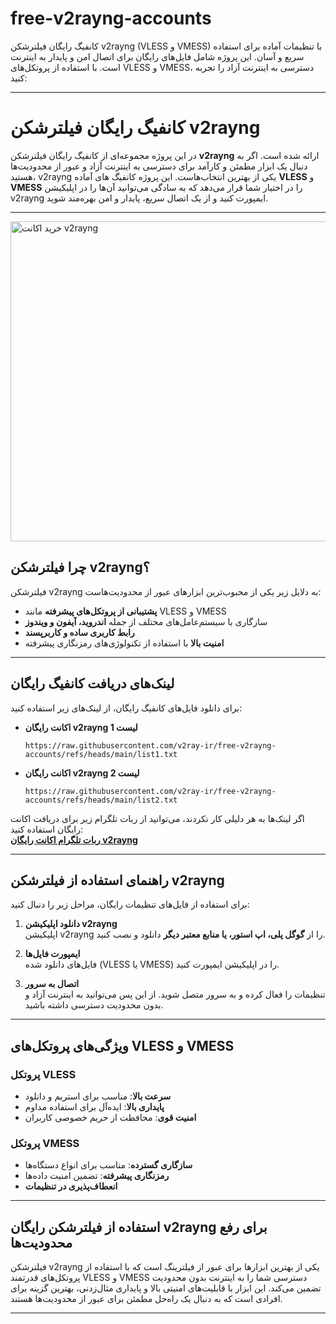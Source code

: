# free-v2rayng-accounts
کانفیگ رایگان فیلترشکن v2rayng (VLESS و VMESS) با تنظیمات آماده برای استفاده سریع و آسان. این پروژه شامل فایل‌های رایگان برای اتصال امن و پایدار به اینترنت است. با استفاده از پروتکل‌های VLESS و VMESS، دسترسی به اینترنت آزاد را تجربه کنید:  

---

# کانفیگ رایگان فیلترشکن v2rayng

در این پروژه مجموعه‌ای از کانفیگ رایگان فیلترشکن **v2rayng** ارائه شده است. اگر به دنبال یک ابزار مطمئن و کارآمد برای دسترسی به اینترنت آزاد و عبور از محدودیت‌ها هستید، v2rayng یکی از بهترین انتخاب‌هاست. این پروژه کانفیگ های آماده **VLESS** و **VMESS** را در اختیار شما قرار می‌دهد که به سادگی می‌توانید آن‌ها را در اپلیکیشن v2rayng ایمپورت کنید و از یک اتصال سریع، پایدار و امن بهره‌مند شوید.  

---
<img src="https://raw.githubusercontent.com/v2ray-ir/free-v2rayng-accounts/refs/heads/main/free_v2ray_config.jpg" alt="خرید اکانت v2rayng" width="512" height="512">

## چرا فیلترشکن v2rayng؟

فیلترشکن v2rayng به دلایل زیر یکی از محبوب‌ترین ابزارهای عبور از محدودیت‌هاست:  
- **پشتیبانی از پروتکل‌های پیشرفته** مانند VLESS و VMESS  
- سازگاری با سیستم‌عامل‌های مختلف از جمله **اندروید، آیفون و ویندوز**  
- **رابط کاربری ساده و کاربرپسند**  
- **امنیت بالا** با استفاده از تکنولوژی‌های رمزنگاری پیشرفته  

---

## لینک‌های دریافت کانفیگ رایگان

برای دانلود فایل‌های کانفیگ رایگان، از لینک‌های زیر استفاده کنید:  

- **اکانت رایگان v2rayng لیست 1**  
  ```
  https://raw.githubusercontent.com/v2ray-ir/free-v2rayng-accounts/refs/heads/main/list1.txt
  ```

- **اکانت رایگان v2rayng لیست 2**  
  ```
  https://raw.githubusercontent.com/v2ray-ir/free-v2rayng-accounts/refs/heads/main/list2.txt
  ```

اگر لینک‌ها به هر دلیلی کار نکردند، می‌توانید از ربات تلگرام زیر برای دریافت اکانت رایگان استفاده کنید:  
**[ربات تلگرام اکانت رایگان v2rayng](https://t.me/v2makers_free_bot)**

---

## راهنمای استفاده از فیلترشکن v2rayng

برای استفاده از فایل‌های تنظیمات رایگان، مراحل زیر را دنبال کنید:  

1. **دانلود اپلیکیشن v2rayng**  
   اپلیکیشن v2rayng را از **گوگل پلی، اپ استور، یا منابع معتبر دیگر** دانلود و نصب کنید.  

2. **ایمپورت فایل‌ها**  
   فایل‌های دانلود شده (VLESS یا VMESS) را در اپلیکیشن ایمپورت کنید.  

3. **اتصال به سرور**  
   تنظیمات را فعال کرده و به سرور متصل شوید. از این پس می‌توانید به اینترنت آزاد و بدون محدودیت دسترسی داشته باشید.  

---

## ویژگی‌های پروتکل‌های VLESS و VMESS  

### پروتکل VLESS  
- **سرعت بالا**: مناسب برای استریم و دانلود  
- **پایداری بالا**: ایده‌آل برای استفاده مداوم  
- **امنیت قوی**: محافظت از حریم خصوصی کاربران  

### پروتکل VMESS  
- **سازگاری گسترده**: مناسب برای انواع دستگاه‌ها  
- **رمزنگاری پیشرفته**: تضمین امنیت داده‌ها  
- **انعطاف‌پذیری در تنظیمات**  

---

## استفاده از فیلترشکن رایگان v2rayng برای رفع محدودیت‌ها  

فیلترشکن v2rayng یکی از بهترین ابزارها برای عبور از فیلترینگ است که با استفاده از پروتکل‌های قدرتمند VLESS و VMESS دسترسی شما را به اینترنت بدون محدودیت تضمین می‌کند. این ابزار با قابلیت‌های امنیتی بالا و پایداری مثال‌زدنی، بهترین گزینه برای افرادی است که به دنبال یک راه‌حل مطمئن برای عبور از محدودیت‌ها هستند.  

---
